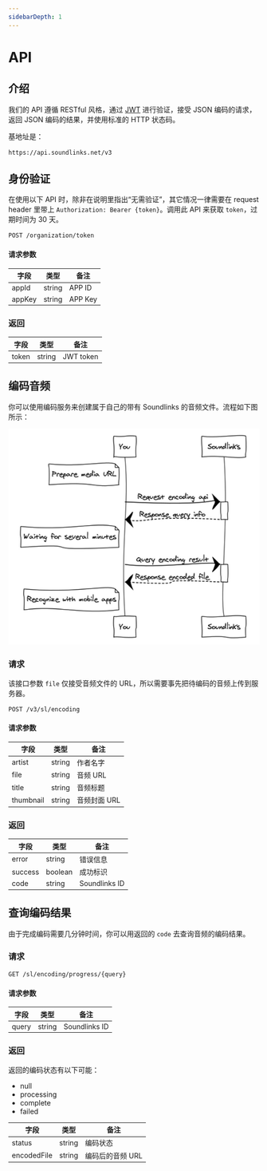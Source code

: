 ```yaml
---
sidebarDepth: 1
---
```


# API

## 介绍

我们的 API 遵循 RESTful 风格，通过 [JWT](https://jwt.io/) 进行验证，接受 JSON 编码的请求，返回 JSON 编码的结果，并使用标准的 HTTP 状态码。

基地址是：

```
https://api.soundlinks.net/v3
```

## 身份验证

在使用以下 API 时，除非在说明里指出“无需验证”，其它情况一律需要在 request header 里带上 `Authorization: Bearer {token}`。调用此 API 来获取 `token`，过期时间为 30 天。

```
POST /organization/token
```

#### 请求参数

| 字段 | 类型 | 备注 |
| ----- | ---- | ---- |
| appId | string | APP ID |
| appKey | string | APP Key |

### 返回

| 字段 | 类型 | 备注 |
| ----- | ---- | ---- |
| token | string | JWT token

## 编码音频

你可以使用编码服务来创建属于自己的带有 Soundlinks 的音频文件。流程如下图所示：

![Soundlinks Encoding Service Diagram](./sequence.jpg)

### 请求

该接口参数 `file` 仅接受音频文件的 URL，所以需要事先把待编码的音频上传到服务器。

```
POST /v3/sl/encoding
```

#### 请求参数

| 字段 | 类型 | 备注 |
| ----- | ---- | ---- |
| artist | string | 作者名字 |
| file | string | 音频 URL |
| title | string | 音频标题 |
| thumbnail | string | 音频封面 URL |

### 返回

| 字段 | 类型 | 备注 |
| ----- | ---- | ---- |
| error | string | 错误信息 |
| success | boolean | 成功标识 |
| code | string | Soundlinks ID |

## 查询编码结果

由于完成编码需要几分钟时间，你可以用返回的 `code` 去查询音频的编码结果。

### 请求

```
GET /sl/encoding/progress/{query}
```

#### 请求参数

| 字段 | 类型 | 备注 |
| ----- | ---- | ---- |
| query | string | Soundlinks ID |

### 返回

返回的编码状态有以下可能：

- null
- processing
- complete
- failed

| 字段 | 类型 | 备注 |
| ----- | ---- | ---- |
| status | string | 编码状态 |
| encodedFile | string | 编码后的音频 URL |
